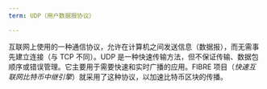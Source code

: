 ```yaml
---
term: UDP（用户数据报协议）

---
```

互联网上使用的一种通信协议，允许在计算机之间发送信息（数据报），而无需事先建立连接（与 TCP 不同）。UDP 是一种快速传输方法，但不保证传输、数据包顺序或错误管理。它主要用于需要快速和实时广播的应用。FIBRE 项目（*快速互联网比特币中继引擎*）就采用了这种协议，以加速比特币区块的传播。